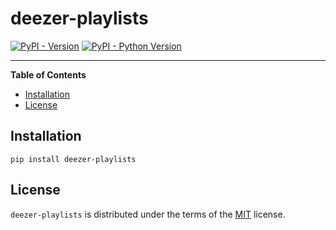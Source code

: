 # deezer-playlists

[![PyPI - Version](https://img.shields.io/pypi/v/deezer-playlists.svg)](https://pypi.org/project/deezer-playlists)
[![PyPI - Python Version](https://img.shields.io/pypi/pyversions/deezer-playlists.svg)](https://pypi.org/project/deezer-playlists)

-----

**Table of Contents**

- [Installation](#installation)
- [License](#license)

## Installation

```console
pip install deezer-playlists
```

## License

`deezer-playlists` is distributed under the terms of the [MIT](https://spdx.org/licenses/MIT.html) license.
